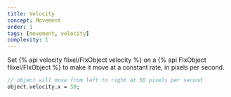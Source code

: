 ```yaml
---
title: Velocity
concept: Movement
order: 1
tags: [movement, velocity]
complexity: 1
---
```

Set {% api velocity flixel/FlxObject velocity %} on a {% api FlxObject flixel/FlxObject %} to make it move at a constant rate, in pixels per second.

```haxe
// object will move from left to right at 50 pixels per second
object.velocity.x = 50;
```
